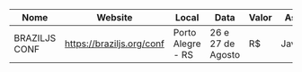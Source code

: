 Nome | Website | Local | Data | Valor | Assunto
------------ | ------- | ------- | ------- | ------- | -------
BRAZILJS CONF | https://braziljs.org/conf | Porto Alegre - RS | 26 e 27 de Agosto | R$ | Javascript
